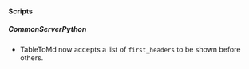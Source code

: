 
#### Scripts
##### CommonServerPython
- TableToMd now accepts a list of `first_headers` to be shown before others.
